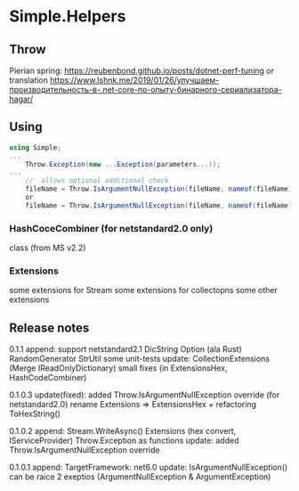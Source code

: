# Simple.Helpers

## Throw

Pierian spring:
https://reubenbond.github.io/posts/dotnet-perf-tuning
or translation
https://www.lshnk.me/2019/01/26/улучшаем-производительность-в-.net-core-по-опыту-бинарного-сериализатора-hagar/

## Using

```cs
using Simple;
...
	Throw.Exception(new ...Exception(parameters...));
...
	//	allows optional additional check
	fileName = Throw.IsArgumentNullException(fileName, nameof(fileName));
	or
	fileName = Throw.IsArgumentNullException(fileName, nameof(fileName), i => !string.IsNullOrEmpty(i));
```


### HashCoceCombiner (for netstandard2.0 only)
class (from MS v2.2)

### Extensions
some extensions for Stream
some extensions for collectopns
some other extensions

##  Release notes

0.1.1
	append:
		support netstandard2.1
		DicString
		Option (ala Rust)
		RandomGenerator
		StrUtil
		some unit-tests
	update:
		CollectionExtensions (Merge IReadOnlyDictionary)
		small fixes (in ExtensionsHex, HashCodeCombiner)

0.1.0.3
	update(fixed):
		added Throw.IsArgumentNullException override (for netstandard2.0)
		rename Extensions => ExtensionsHex + refactoring ToHexString()

0.1.0.2
	append:
		Stream.WriteAsync()
		Extensions (hex convert, IServiceProvider)
		Throw.Exception as functions
	update:
		added Throw.IsArgumentNullException override

0.1.0.1
	append:
		TargetFramework: net6.0
	update:
		IsArgumentNullException() can be raice 2 exeptios (ArgumentNullException & ArgumentException)
